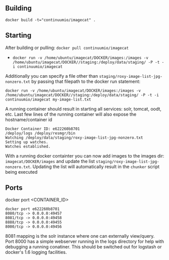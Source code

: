 
## Building
`docker build -t="continuumio/imagecat" .`

## Starting

After building or pulling: `docker pull continuumio/imagecat`

- `docker run -v /home/ubuntu/imagecat/DOCKER/images:/images -v /home/ubuntu/imagecat/DOCKER//staging:/deploy/data/staging/ -P -t -i continuumio/imagecat`

Additionally you can specify a file other than ```staging/roxy-image-list-jpg-nonzero.txt``` by passing that filepath to the docker run statement:

    docker run -v /home/ubuntu/imagecat/DOCKER/images:/images -v /home/ubuntu/imagecat/DOCKER//staging:/deploy/data/staging/ -P -t -i continuumio/imagecat my-image-list.txt


A running container should result in starting all services: solr, tomcat, oodt, etc.  Last few lines of the running container will also expose 
the hostname/container id

```
Docker Container ID: e622260b8701
/deploy/logs /deploy/resmgr/bin
Watching /deploy/data/staging/roxy-image-list-jpg-nonzero.txt
Setting up watches.
Watches established.
```

With a running docker containter you can now add images to the images dir: `imagecat/DOCKER/images` and update the list `staging/roxy-image-list-jpg-nonzero.txt`. 
Updating the list will automatically result in the `chunker` script being executed

## Ports
docker port <CONTAINER_ID>
```
docker port e622260b8701
8080/tcp -> 0.0.0.0:49457
8081/tcp -> 0.0.0.0:49458
8888/tcp -> 0.0.0.0:49455
8000/tcp -> 0.0.0.0:49456
```

8081 mapping is the solr instance where one can externally view/query.  Port 8000 has a simple webserver running in the logs directory for 
help with debugging a running conatiner.  This should be switched out for logstash or docker's 1.6 logging facilities.
